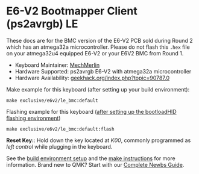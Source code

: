 # E6-V2 Bootmapper Client (ps2avrgb) LE

These docs are for the BMC version of the E6-V2 PCB sold during Round 2 which has an atmega32a microcontroller. Please do not flash this `.hex` file on your atmega32u4 equipped E6-V2 or your E6V2 BMC from Round 1. 

* Keyboard Maintainer: [MechMerlin](https://github.com/mechmerlin)
* Hardware Supported: ps2avrgb E6-V2 with atmega32a microcontroller
* Hardware Availability: [geekhack.org/index.php?topic=90787.0](https://geekhack.org/index.php?topic=90787.0)

Make example for this keyboard (after setting up your build environment):

    make exclusive/e6v2/le_bmc:default

Flashing example for this keyboard ([after setting up the bootloadHID flashing environment](https://docs.qmk.fm/#/flashing_bootloadhid))

    make exclusive/e6v2/le_bmc:default:flash

**Reset Key:**: Hold down the key located at *K00*, commonly programmed as *left control* while plugging in the keyboard.

See the [build environment setup](https://docs.qmk.fm/#/getting_started_build_tools) and the [make instructions](https://docs.qmk.fm/#/getting_started_make_guide) for more information. Brand new to QMK? Start with our [Complete Newbs Guide](https://docs.qmk.fm/#/newbs).
